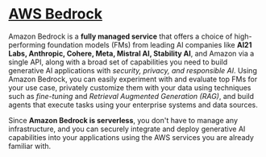 # [AWS Bedrock](https://aws.amazon.com/bedrock)

Amazon Bedrock is a **fully managed service** that offers a choice of high-performing foundation models (FMs) from leading AI companies like **AI21 Labs, Anthropic, Cohere, Meta, Mistral AI, Stability AI**, and Amazon via a single API, along with a broad set of capabilities you need to build generative AI applications with *security, privacy, and responsible AI*. Using Amazon Bedrock, you can easily experiment with and evaluate top FMs for your use case, privately customize them with your data using techniques such as *fine-tuning* and *Retrieval Augmented Generation (RAG)*, and build agents that execute tasks using your enterprise systems and data sources. 

Since **Amazon Bedrock is serverless**, you don't have to manage any infrastructure, and you can securely integrate and deploy generative AI capabilities into your applications using the AWS services you are already familiar with.

